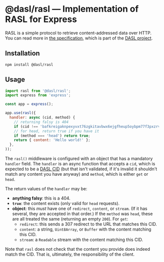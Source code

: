 
# @dasl/rasl — Implementation of RASL for Express

RASL is a simple protocol to retrieve content-addressed data over HTTP. You can
read more in [the specification](https://dasl.ing/rasl.html), which is part of
the [DASL project](https://dasl.ing/).

## Installation

```
npm install @dasl/rasl
```

## Usage

```js
import rasl from '@dasl/rasl';
import express from 'express';

const app = express();

app.use(rasl({
  handler: async (cid, method) {
    // returning falsy is 404
    if (cid !== 'bafkreigaknpexyvxt76zgkitavbwx6ejgfheup5oybpm77f3pxzrvwpfdi') return false;
    // for head, return true if you have it
    if (method === 'head') return true;
    return { content: 'Hello world!' };
  },
));
```

The `rasl()` middleware is configured with an object that has a mandatory `handler` field. The
`handler` is an async function that accepts a `cid`, which is expected to be a [DASL CID](https://dasl.ing/cid.html)
(but that isn't validated, if it's invalid it shouldn't match any content you have anyway) and
`method`, which is either `get` or `head`.

The return values of the `handler` may be:

- **anything falsy**: this is a 404.
- **`true`**: the content exists (only valid for `head` requests).
- **object**: this *must* have one of `redirect`, `content`, or `stream`. (If it has several,
  they are accepted in that order.) If the `method` was `head`, these are all treated
  the same (returning an empty `200`). For `get`:
  - `redirect`: this sends a 307 redirect to the URL that matches this CID.
  - `content`: a string, `Uint8Array`, or `Buffer` with the content matching
    this CID.
  - `stream`: a `Readable` stream with the content matching this CID.

Note that `rasl` does not check that the content you provide does indeed match the CID.
That is, ultimately, the responsibility of the client.
